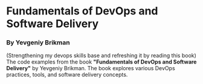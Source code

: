 # Fundamentals of DevOps and Software Delivery  
### By Yevgeniy Brikman  

(Strengthening my devops skills base and refreshing it by reading this book)
The code examples from the book **"Fundamentals of DevOps and Software Delivery"** by Yevgeniy Brikman. The book explores various DevOps practices, tools, and software delivery concepts.
